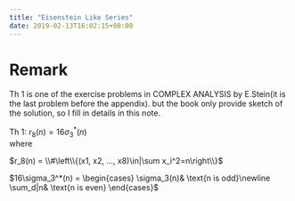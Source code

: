 ```yaml
---
title: "Eisenstein Like Series"
date: 2019-02-13T16:02:15+08:00
---
```


# Remark

Th 1 is one of the exercise problems in COMPLEX ANALYSIS by E.Stein(it is the last problem before the appendix). but the book only provide sketch of the solution, so I fill in details in this note.

Th 1:  $r_8(n) = 16\sigma_3^*(n)$  
where

$r_8(n) = \\#\left\\{(x1, x2, ..., x8)\in|\sum x_i^2=n\right\\}$  

$16\sigma_3^*(n) =
\begin{cases}
\sigma_3(n)& \text{n is odd}\newline
\sum_d|n& \text{n is even}
\end{cases}$